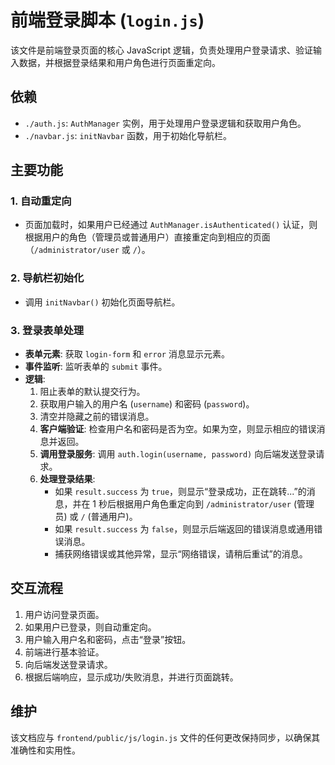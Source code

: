 # 前端登录脚本 (`login.js`)

该文件是前端登录页面的核心 JavaScript 逻辑，负责处理用户登录请求、验证输入数据，并根据登录结果和用户角色进行页面重定向。

## 依赖

-   `./auth.js`: `AuthManager` 实例，用于处理用户登录逻辑和获取用户角色。
-   `./navbar.js`: `initNavbar` 函数，用于初始化导航栏。

## 主要功能

### 1. 自动重定向

-   页面加载时，如果用户已经通过 `AuthManager.isAuthenticated()` 认证，则根据用户的角色（管理员或普通用户）直接重定向到相应的页面（`/administrator/user` 或 `/`）。

### 2. 导航栏初始化

-   调用 `initNavbar()` 初始化页面导航栏。

### 3. 登录表单处理

-   **表单元素**: 获取 `login-form` 和 `error` 消息显示元素。
-   **事件监听**: 监听表单的 `submit` 事件。
-   **逻辑**:
    1.  阻止表单的默认提交行为。
    2.  获取用户输入的用户名 (`username`) 和密码 (`password`)。
    3.  清空并隐藏之前的错误消息。
    4.  **客户端验证**: 检查用户名和密码是否为空。如果为空，则显示相应的错误消息并返回。
    5.  **调用登录服务**: 调用 `auth.login(username, password)` 向后端发送登录请求。
    6.  **处理登录结果**:
        -   如果 `result.success` 为 `true`，则显示“登录成功，正在跳转...”的消息，并在 1 秒后根据用户角色重定向到 `/administrator/user` (管理员) 或 `/` (普通用户)。
        -   如果 `result.success` 为 `false`，则显示后端返回的错误消息或通用错误消息。
        -   捕获网络错误或其他异常，显示“网络错误，请稍后重试”的消息。

## 交互流程

1.  用户访问登录页面。
2.  如果用户已登录，则自动重定向。
3.  用户输入用户名和密码，点击“登录”按钮。
4.  前端进行基本验证。
5.  向后端发送登录请求。
6.  根据后端响应，显示成功/失败消息，并进行页面跳转。

## 维护

该文档应与 `frontend/public/js/login.js` 文件的任何更改保持同步，以确保其准确性和实用性。
